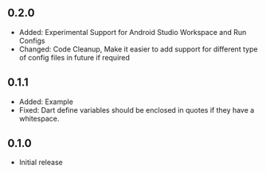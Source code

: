 ## 0.2.0

- Added: Experimental Support for Android Studio Workspace and Run Configs
- Changed: Code Cleanup, Make it easier to add support for different type of config files in future if required

## 0.1.1

- Added: Example
- Fixed: Dart define variables should be enclosed in quotes if they have a whitespace.

## 0.1.0

- Initial release
